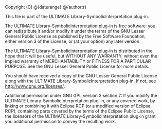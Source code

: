 Copyright (C) @{daterange} @{author:r}

This file is part of the ULTIMATE Library-SymbolicInterpretation plug-in.

The ULTIMATE Library-SymbolicInterpretation plug-in is free software: you can redistribute it and/or modify
it under the terms of the GNU Lesser General Public License as published
by the Free Software Foundation, either version 3 of the License, or
(at your option) any later version.

The ULTIMATE Library-SymbolicInterpretation plug-in is distributed in the hope that it will be useful,
but WITHOUT ANY WARRANTY; without even the implied warranty of
MERCHANTABILITY or FITNESS FOR A PARTICULAR PURPOSE.  See the
GNU Lesser General Public License for more details.

You should have received a copy of the GNU Lesser General Public License
along with the ULTIMATE Library-SymbolicInterpretation plug-in. If not, see <http://www.gnu.org/licenses/>.

Additional permission under GNU GPL version 3 section 7:
If you modify the ULTIMATE Library-SymbolicInterpretation plug-in, or any covered work, by linking
or combining it with Eclipse RCP (or a modified version of Eclipse RCP),
containing parts covered by the terms of the Eclipse Public License, the
licensors of the ULTIMATE Library-SymbolicInterpretation plug-in grant you additional permission
to convey the resulting work.

